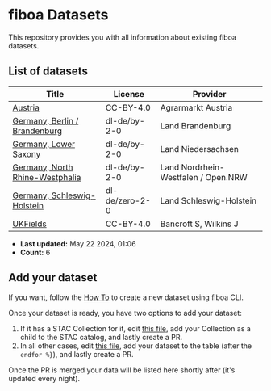 
# fiboa Datasets

This repository provides you with all information about existing fiboa datasets.

## List of datasets

| Title | License | Provider |
| ----- | ------- | -------- |
| [Austria](https://beta.source.coop/repositories/fiboa/austria/description/) | CC-BY-4.0 | Agrarmarkt Austria |
| [Germany, Berlin / Brandenburg](https://beta.source.coop/repositories/fiboa/de-bb/description/) | dl-de/by-2-0 | Land Brandenburg |
| [Germany, Lower Saxony](https://beta.source.coop/repositories/fiboa/de-nds/description/) | dl-de/by-2-0 | Land Niedersachsen |
| [Germany, North Rhine-Westphalia](https://beta.source.coop/repositories/fiboa/de-nrw/description/) | dl-de/by-2-0 | Land Nordrhein-Westfalen / Open.NRW |
| [Germany, Schleswig-Holstein](https://beta.source.coop/repositories/fiboa/de-sh/description/) | dl-de/zero-2-0 | Land Schleswig-Holstein |
| [UKFields](https://zenodo.org/records/11110206) | CC-BY-4.0 | Bancroft S, Wilkins J |

* **Last updated:** May 22 2024, 01:06 
* **Count:** 6

## Add your dataset

If you want, follow the [How To](HOWTO.md) to create a new dataset using fiboa CLI.

Once your dataset is ready, you have two options to add your dataset:
1. If it has a STAC Collection for it, edit [this file](https://github.com/fiboa/fiboa.github.io/edit/main/stac/catalog.json), add your Collection as a child to the STAC catalog, and lastly create a PR.
2. In all other cases, edit [this file](https://github.com/fiboa/data/edit/main/README.md.jinja), add your dataset to the table (after the `endfor %}`), and lastly create a PR.

Once the PR is merged your data will be listed here shortly after (it's updated every night).